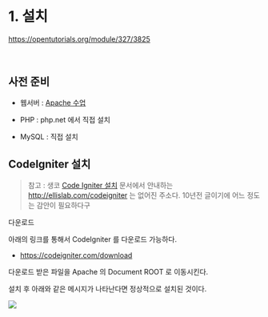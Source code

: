 # 1. 설치

https://opentutorials.org/module/327/3825

<br/>



## 사전 준비

- 웹서버 :  [Apache 수업](http://opentutorials.org/module/445/3831)

- PHP : php.net 에서 직접 설치
- MySQL : 직접 설치



## CodeIgniter 설치

> 참고 : 생코 [Code Igniter 설치](https://opentutorials.org/module/327/3825) 문서에서 안내하는 http://ellislab.com/codeigniter 는 없어진 주소다. 10년전 글이기에 어느 정도는 감안이 필요하다구<br/>



다운로드

아래의 링크를 통해서 CodeIgniter 를 다운로드 가능하다.

- https://codeigniter.com/download 



다운로드 받은 파일을 Apache 의 Document ROOT 로 이동시킨다.



설치 후 아래와 같은 메시지가 나타난다면 정상적으로 설치된 것이다.

![](https://s3.ap-northeast-2.amazonaws.com/opentutorials-user-file/module/327/1253.gif)